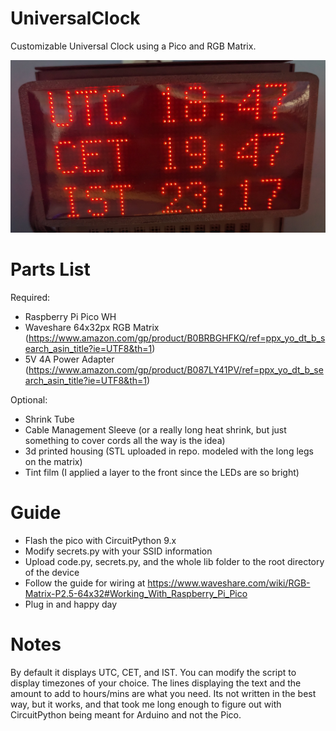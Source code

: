 # UniversalClock
Customizable Universal Clock using a Pico and RGB Matrix.

![alt text](https://raw.githubusercontent.com/waffl3ss/UniversalClock/main/Example.jpg)

# Parts List
Required:
- Raspberry Pi Pico WH
- Waveshare 64x32px RGB Matrix (https://www.amazon.com/gp/product/B0BRBGHFKQ/ref=ppx_yo_dt_b_search_asin_title?ie=UTF8&th=1)
- 5V 4A Power Adapter (https://www.amazon.com/gp/product/B087LY41PV/ref=ppx_yo_dt_b_search_asin_title?ie=UTF8&th=1)

Optional:
- Shrink Tube
- Cable Management Sleeve (or a really long heat shrink, but just something to cover cords all the way is the idea)
- 3d printed housing (STL uploaded in repo. modeled with the long legs on the matrix)
- Tint film (I applied a layer to the front since the LEDs are so bright)

# Guide
- Flash the pico with CircuitPython 9.x
- Modify secrets.py with your SSID information
- Upload code.py, secrets.py, and the whole lib folder to the root directory of the device
- Follow the guide for wiring at https://www.waveshare.com/wiki/RGB-Matrix-P2.5-64x32#Working_With_Raspberry_Pi_Pico
- Plug in and happy day

# Notes
By default it displays UTC, CET, and IST. You can modify the script to display timezones of your choice. The lines displaying the text and the amount to add to hours/mins are what you need. 
Its not written in the best way, but it works, and that took me long enough to figure out with CircuitPython being meant for Arduino and not the Pico.
